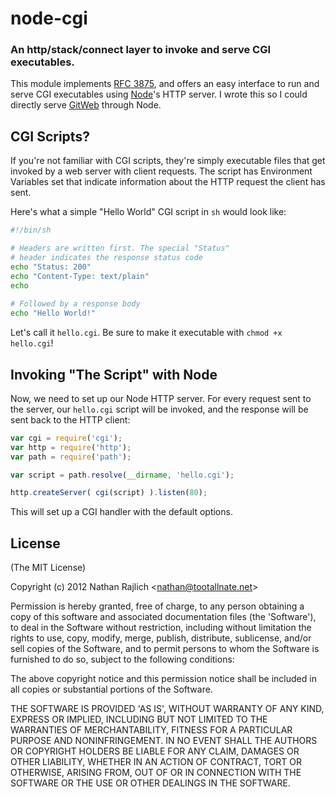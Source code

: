 node-cgi
========
### An http/stack/connect layer to invoke and serve CGI executables.


This module implements [RFC 3875][rfc3875], and offers an easy interface to run
and serve CGI executables using [Node][]'s HTTP server. I wrote this so I could
directly serve [GitWeb][node-gitweb] through Node.


CGI Scripts?
------------

If you're not familiar with CGI scripts, they're simply executable files that
get invoked by a web server with client requests. The script has Environment
Variables set that indicate information about the HTTP request the client has sent.

Here's what a simple "Hello World" CGI script in `sh` would look like:

``` bash
#!/bin/sh

# Headers are written first. The special "Status"
# header indicates the response status code
echo "Status: 200"
echo "Content-Type: text/plain"
echo
    
# Followed by a response body
echo "Hello World!"
```

Let's call it `hello.cgi`. Be sure to make it executable with `chmod +x hello.cgi`!


Invoking "The Script" with Node
-------------------------------

Now, we need to set up our Node HTTP server. For every request sent to the server,
our `hello.cgi` script will be invoked, and the response will be sent back to the
HTTP client:

``` javascript
var cgi = require('cgi');
var http = require('http');
var path = require('path');

var script = path.resolve(__dirname, 'hello.cgi');

http.createServer( cgi(script) ).listen(80);
```

This will set up a CGI handler with the default options.


License
-------

(The MIT License)

Copyright (c) 2012 Nathan Rajlich &lt;nathan@tootallnate.net&gt;

Permission is hereby granted, free of charge, to any person obtaining
a copy of this software and associated documentation files (the
'Software'), to deal in the Software without restriction, including
without limitation the rights to use, copy, modify, merge, publish,
distribute, sublicense, and/or sell copies of the Software, and to
permit persons to whom the Software is furnished to do so, subject to
the following conditions:

The above copyright notice and this permission notice shall be
included in all copies or substantial portions of the Software.

THE SOFTWARE IS PROVIDED 'AS IS', WITHOUT WARRANTY OF ANY KIND,
EXPRESS OR IMPLIED, INCLUDING BUT NOT LIMITED TO THE WARRANTIES OF
MERCHANTABILITY, FITNESS FOR A PARTICULAR PURPOSE AND NONINFRINGEMENT.
IN NO EVENT SHALL THE AUTHORS OR COPYRIGHT HOLDERS BE LIABLE FOR ANY
CLAIM, DAMAGES OR OTHER LIABILITY, WHETHER IN AN ACTION OF CONTRACT,
TORT OR OTHERWISE, ARISING FROM, OUT OF OR IN CONNECTION WITH THE
SOFTWARE OR THE USE OR OTHER DEALINGS IN THE SOFTWARE.

[Node]: http://nodejs.org
[node-gitweb]: https://github.com/TooTallNate/node-gitweb
[rfc3875]: http://tools.ietf.org/html/rfc3875
